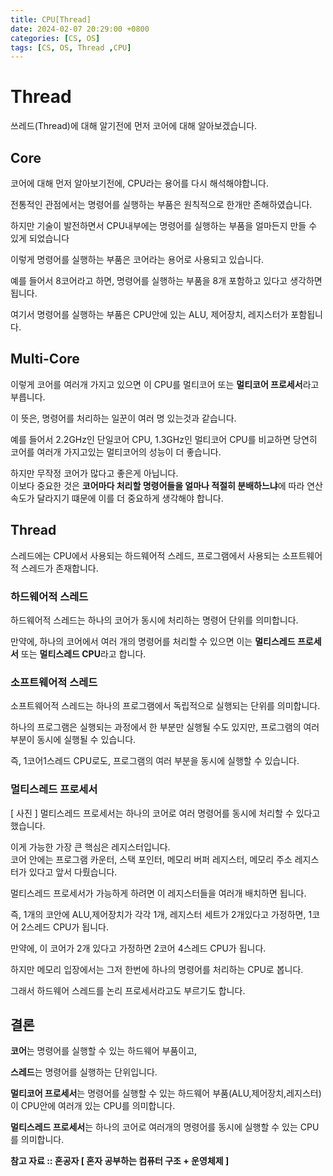 ```yaml
---
title: CPU[Thread]
date: 2024-02-07 20:29:00 +0800
categories: [CS, OS]
tags: [CS, OS, Thread ,CPU]
---
```

# Thread
쓰레드(Thread)에 대해 알기전에 먼저 코어에 대해 알아보겠습니다.
## Core
코어에 대해 먼저 알아보기전에, CPU라는 용어를 다시 해석해야합니다.  

전통적인 관점에서는 명령어를 실행하는 부품은 원칙적으로 한개만 존해하였습니다.  

하지만 기술이 발전하면서 CPU내부에는 명령어를 실행하는 부품을 얼마든지 만들 수 있게 되었습니다  

이렇게 명령어를 실행하는 부품은 코어라는 용어로 사용되고 있습니다.  

예를 들어서 8코어라고 하면, 명령어를 실행하는 부품을 8개 포함하고 있다고 생각하면 됩니다.  

여기서 명령어를 실행하는 부품은 CPU안에 있는 ALU, 제어장치, 레지스터가 포함됩니다.  

## Multi-Core
이렇게 코어를 여러개 가지고 있으면 이 CPU를 멀티코어 또는 **멀티코어 프로세서**라고 부릅니다.

이 뜻은, 명령어를 처리하는 일꾼이 여러 명 있는것과 같습니다.  

예를 들어서 2.2GHz인 단일코어 CPU, 1.3GHz인 멀티코어 CPU를 비교하면 당연히 코어를 여러개 가지고있는 멀티코어의 성능이 더 좋습니다.  

하지만 무작정 코어가 많다고 좋은게 아닙니다.  
이보다 중요한 것은 **코어마다 처리할 명령어들을 얼마나 적절히 분배하느냐**에 따라 연산속도가 달라지기 떄문에 이를 더 중요하게 생각해야 합니다.

## Thread
스레드에는 CPU에서 사용되는 하드웨어적 스레드, 프로그램에서 사용되는 소프트웨어적 스레드가 존재합니다.
### 하드웨어적 스레드
하드웨어적 스레드는 하나의 코어가 동시에 처리하는 명령어 단위를 의미합니다.  

만약에, 하나의 코어에서 여러 개의 명령어를 처리할 수 있으면 이는 **멀티스레드 프로세서** 또는 **멀티스레드 CPU**라고 합니다.  

### 소프트웨어적 스레드
소프트웨어적 스레드는 하나의 프로그램에서 독립적으로 실행되는 단위를 의미합니다.  

하나의 프로그램은 실행되는 과정에서 한 부분만 실행될 수도 있지만, 프로그램의 여러부분이 동시에 실행될 수 있습니다.  

즉, 1코어1스레드 CPU로도, 프로그램의 여러 부분을 동시에 실행할 수 있습니다.  

### 멀티스레드 프로세서
[ 사진 ]
멀티스레드 프로세서는 하나의 코어로 여러 명령어를 동시에 처리할 수 있다고 했습니다.

이게 가능한 가장 큰 핵심은 레지스터입니다.  
코어 안에는 프로그램 카운터, 스택 포인터, 메모리 버퍼 레지스터, 메모리 주소 레지스터가 있다고 앞서 다뤘습니다.  

멀티스레드 프로세서가 가능하게 하려면 이 레지스터들을 여러개 배치하면 됩니다.  

즉, 1개의 코안에 ALU,제어장치가 각각 1개, 레지스터 세트가 2개있다고 가정하면, 1코어 2스레드 CPU가 됩니다.  

만약에, 이 코어가 2개 있다고 가정하면 2코어 4스레드 CPU가 됩니다.  

하지만 메모리 입장에서는 그저 한번에 하나의 명령어를 처리하는 CPU로 봅니다.  

그래서 하드웨어 스레드를 논리 프로세서라고도 부르기도 합니다.  


## 결론
**코어**는 명령어를 실행할 수 있는 하드웨어 부품이고, 

**스레드**는 명령어를 실행하는 단위입니다.  

**멀티코어 프로세서**는 명령어를 실행할 수 있는 하드웨어 부품(ALU,제어장치,레지스터)이 CPU안에 여러개 있는 CPU를 의미합니다.  

**멀티스레드 프로세서**는 하나의 코어로 여러개의 명령어를 동시에 실행할 수 있는 CPU를 의미합니다.  

**참고 자료 :: 혼공자 [ 혼자 공부하는 컴퓨터 구조 + 운영체제 ]**  
